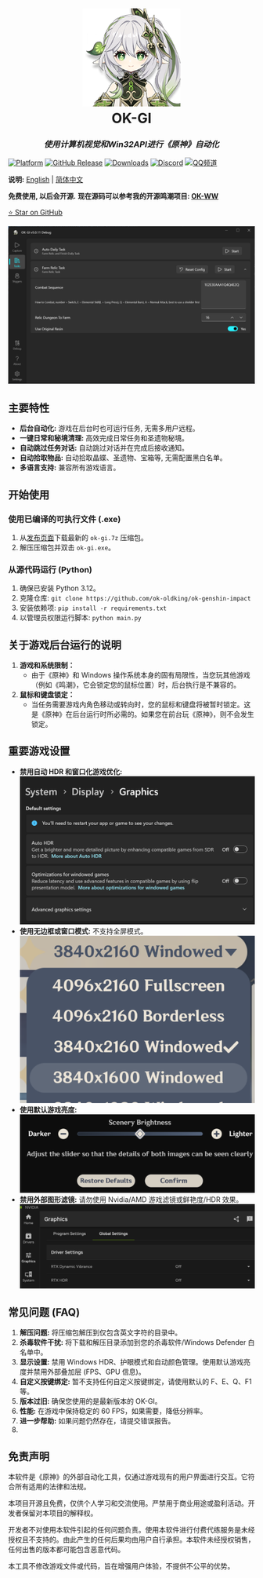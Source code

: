 <div align="center">
  <h1 align="center">
    <img src="icon.png" width="200" alt="OK-GI Logo"/>
    <br/>
    OK-GI
  </h1>
  <h3><i>使用计算机视觉和Win32API进行《原神》自动化</i></h3>
</div>

[![Platform](https://img.shields.io/badge/platform-Windows-blue)](https://www.microsoft.com/en-us/windows/)
[![GitHub Release](https://img.shields.io/github/v/release/ok-oldking/ok-genshin-impact)](https://github.com/ok-oldking/ok-genshin-impact/releases)
[![Downloads](https://img.shields.io/github/downloads/ok-oldking/ok-genshin-impact/total)](https://github.com/ok-oldking/ok-genshin-impact/releases)
[![Discord](https://img.shields.io/badge/Discord-加入社区-blue)](https://discord.gg/Q8utYcPQA3)
[![QQ频道](https://img.shields.io/badge/QQ频道-加入频道-blue)](https://pd.qq.com/s/e2wvbypn7)

**说明:** [English](README_EN.md) | [简体中文](README.md)

**免费使用, 以后会开源.**
**现在源码可以参考我的开源鸣潮项目: [OK-WW](https://github.com/ok-oldking/ok-wuthering-waves)**

[⭐️ Star on GitHub](https://github.com/ok-oldking/ok-genshin-impact)

![OK-GI Demo](readmes/img_4.png)

## 主要特性

* **后台自动化:** 游戏在后台时也可运行任务, 无需多用户远程。
* **一键日常和秘境清理:** 高效完成日常任务和圣遗物秘境。
* **自动跳过任务对话:** 自动跳过对话并在完成后接收通知。
* **自动拾取物品:** 自动拾取晶蝶、圣遗物、宝箱等, 无需配置黑白名单。
* **多语言支持:** 兼容所有游戏语言。

## 开始使用

### 使用已编译的可执行文件 (.exe)

1. 从[发布页面](https://github.com/ok-oldking/ok-genshin-impact/releases)下载最新的 `ok-gi.7z` 压缩包。
2. 解压压缩包并双击 `ok-gi.exe`。

### 从源代码运行 (Python)

1. 确保已安装 Python 3.12。
2. 克隆仓库: `git clone https://github.com/ok-oldking/ok-genshin-impact`
3. 安装依赖项: `pip install -r requirements.txt`
4. 以管理员权限运行脚本: `python main.py`

## 关于游戏后台运行的说明

1. **游戏和系统限制：**
    * 由于《原神》和 Windows 操作系统本身的固有局限性，当您玩其他游戏（例如《鸣潮》，它会锁定您的鼠标位置）时，后台执行是不兼容的。
2. **鼠标和键盘锁定：**
    * 当任务需要游戏内角色移动或转向时，您的鼠标和键盘将被暂时锁定。这是《原神》在后台运行时所必需的。如果您在前台玩《原神》，则不会发生锁定。

## 重要游戏设置

* **禁用自动 HDR 和窗口化游戏优化:**
  ![Disable HDR](readmes/img.png)
* **使用无边框或窗口模式:** 不支持全屏模式。
  ![Window Mode](readmes/img_1.png)
* **使用默认游戏亮度:**
  ![Default Brightness](readmes/img_2.png)
* **禁用外部图形滤镜:** 请勿使用 Nvidia/AMD 游戏滤镜或鲜艳度/HDR 效果。
  ![Disable Filters](readmes/img_3.png)

## 常见问题 (FAQ)

1. **解压问题:** 将压缩包解压到仅包含英文字符的目录中。
2. **杀毒软件干扰:** 将下载和解压目录添加到您的杀毒软件/Windows Defender 白名单中。
3. **显示设置:** 禁用 Windows HDR、护眼模式和自动颜色管理。使用默认游戏亮度并禁用外部叠加层 (FPS、GPU 信息)。
4. **自定义按键绑定:** 暂不支持任何自定义按键绑定，请使用默认的 F、E、Q、F1 等。
5. **版本过旧:** 确保您使用的是最新版本的 OK-GI。
6. **性能:** 在游戏中保持稳定的 60 FPS，如果需要，降低分辨率。
7. **进一步帮助:** 如果问题仍然存在，请提交错误报告。
8.

## 免责声明

本软件是《原神》的外部自动化工具，仅通过游戏现有的用户界面进行交互。它符合所有适用的法律和法规。

本项目开源且免费，仅供个人学习和交流使用。严禁用于商业用途或盈利活动。开发者保留对本项目的解释权。

开发者不对使用本软件引起的任何问题负责。使用本软件进行付费代练服务是未经授权且不支持的。由此产生的任何后果均由用户自行承担。本软件未经授权销售，任何出售的版本都可能包含恶意代码。

本工具不修改游戏文件或代码，旨在增强用户体验，不提供不公平的优势。